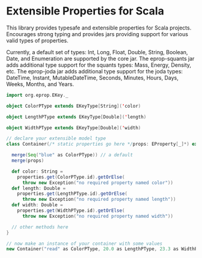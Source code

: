 # Extensible Properties for Scala

This library provides typesafe and extensible properties for Scala projects.
Encourages strong typing and provides jars providing support for various
valid types of properties.  

Currently, a default set of types: Int, Long, Float, Double, String, Boolean, 
Date, and Enumeration are supported by the core jar.  The eprop-squants jar 
adds additional type support for the squants types: Mass, Energy, Density, etc.
The eprop-joda jar adds additional type support for the joda types:
DateTime, Instant, MutableDateTime, Seconds, Minutes, Hours, Days, Weeks, 
Months, and Years.

```scala
import org.eprop.EKey._

object ColorPType extends EKeyType[String]('color)

object LengthPType extends EKeyType[Double]('length)

object WidthPType extends EKeyType[Double]('width)

// declare your extensible model type
class Container(/* static properties go here */props: EProperty[_]*) extends Extensible {

  merge(Seq("blue" as ColorPType)) // a default
  merge(props)

  def color: String = 
    properties.get(ColorPType.id).getOrElse(
      throw new Exception("no required property named color"))
  def length: Double = 
    properties.get(LengthPType.id).getOrElse(
      throw new Exception("no required property named length"))
  def width: Double = 
    properties.get(WidthPType.id).getOrElse(
      throw new Exception("no required property named width"))

  // other methods here      
}

// now make an instance of your container with some values
new Container("read" as ColorPType, 20.0 as LengthPType, 23.3 as WidthPType)

```
